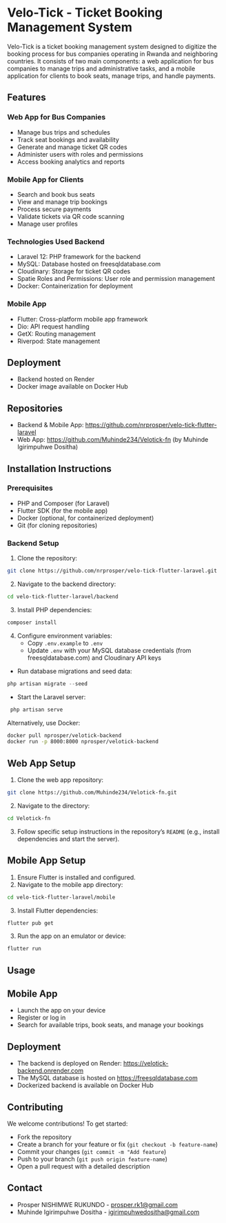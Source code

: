 # Velo-Tick - Ticket Booking Management System

Velo-Tick is a ticket booking management system designed to digitize the booking process for bus companies operating in Rwanda and neighboring countries. It consists of two main components: a web application for bus companies to manage trips and administrative tasks, and a mobile application for clients to book seats, manage trips, and handle payments.

## Features
### Web App for Bus Companies
- Manage bus trips and schedules
- Track seat bookings and availability
- Generate and manage ticket QR codes
- Administer users with roles and permissions
- Access booking analytics and reports

### Mobile App for Clients
- Search and book bus seats
- View and manage trip bookings
- Process secure payments
- Validate tickets via QR code scanning
- Manage user profiles

### Technologies Used Backend
- Laravel 12: PHP framework for the backend
- MySQL: Database hosted on freesqldatabase.com
- Cloudinary: Storage for ticket QR codes
- Spatie Roles and Permissions: User role and permission management
- Docker: Containerization for deployment

### Mobile App
- Flutter: Cross-platform mobile app framework
- Dio: API request handling
- GetX: Routing management
- Riverpod: State management

## Deployment
- Backend hosted on Render
- Docker image available on Docker Hub

## Repositories
- Backend & Mobile App: https://github.com/nrprosper/velo-tick-flutter-laravel
- Web App: https://github.com/Muhinde234/Velotick-fn (by Muhinde Igirimpuhwe Dositha)

## Installation Instructions

### Prerequisites

- PHP and Composer (for Laravel)
- Flutter SDK (for the mobile app)
- Docker (optional, for containerized deployment)
- Git (for cloning repositories)

### Backend Setup

1. Clone the repository:
```bash
git clone https://github.com/nrprosper/velo-tick-flutter-laravel.git
```


2. Navigate to the backend directory:
```bash 
cd velo-tick-flutter-laravel/backend
```

3. Install PHP dependencies:
```bash
composer install
```
4. Configure environment variables:
    - Copy `.env.example` to `.env`
    - Update `.env` with your MySQL database credentials (from freesqldatabase.com) and Cloudinary API keys
- Run database migrations and seed data:
```php 
php artisan migrate --seed
```
- Start the Laravel server:
```php
 php artisan serve
 ```

Alternatively, use Docker:
```bash
docker pull nprosper/velotick-backend
docker run -p 8000:8000 nprosper/velotick-backend
```


## Web App Setup

1. Clone the web app repository:
```bash 
git clone https://github.com/Muhinde234/Velotick-fn.git
```

2. Navigate to the directory:
```bash
cd Velotick-fn
```

3. Follow specific setup instructions in the repository’s `README` (e.g., install dependencies and start the server).

## Mobile App Setup

1. Ensure Flutter is installed and configured.
2. Navigate to the mobile app directory:
```bash 
cd velo-tick-flutter-laravel/mobile
```

3. Install Flutter dependencies:
```bash 
flutter pub get
```

3. Run the app on an emulator or device:
```bash 
flutter run
```

## Usage

## Mobile App

- Launch the app on your device
- Register or log in
- Search for available trips, book seats, and manage your bookings

## Deployment

- The backend is deployed on Render: https://velotick-backend.onrender.com
- The MySQL database is hosted on https://freesqldatabase.com
- Dockerized backend is available on Docker Hub

## Contributing
We welcome contributions! To get started:

- Fork the repository
- Create a branch for your feature or fix (`git checkout -b feature-name`)
- Commit your changes (`git commit -m "Add feature`)
- Push to your branch (`git push origin feature-name`)
- Open a pull request with a detailed description


## Contact

- Prosper NISHIMWE RUKUNDO - prosper.rk1@gmail.com
- Muhinde Igirimpuhwe Dositha - igirimpuhwedositha@gmail.com

